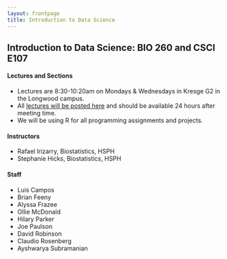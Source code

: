 ```yaml
---
layout: frontpage
title: Introduction to Data Science
---
```


## Introduction to Data Science: BIO 260 and CSCI E107

#### Lectures and Sections

* Lectures are 8:30-10:20am on Mondays & Wednesdays in Kresge G2 in the Longwood campus.
* All [lectures will be posted here](http://datasciencelabs.github.io/2016/pages/lectures.html) and should be available 24 hours after meeting time.
* We will be using R for all programming assignments and projects. 

#### Instructors

* Rafael Irizarry, Biostatistics, HSPH
* Stephanie Hicks, Biostatistics, HSPH

#### Staff

* Luis Campos
* Brian Feeny
* Alyssa Frazee
* Ollie McDonald
* Hilary Parker
* Joe Paulson
* David Robinson
* Claudio Rosenberg
* Ayshwarya Subramanian
